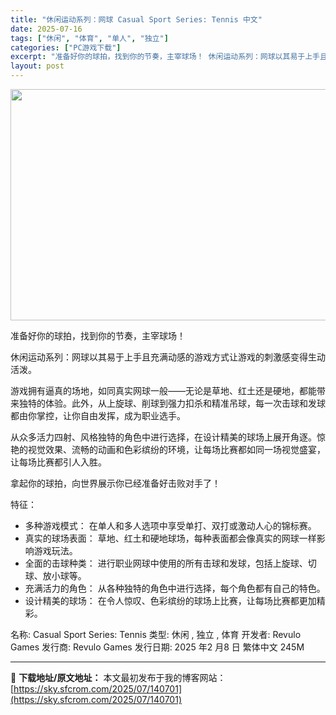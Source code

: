 ```yaml
---
title: "休闲运动系列：网球 Casual Sport Series: Tennis 中文"
date: 2025-07-16
tags: ["休闲", "体育", "单人", "独立"]
categories: ["PC游戏下载"]
excerpt: "准备好你的球拍，找到你的节奏，主宰球场！ 休闲运动系列：网球以其易于上手且充满动感的游戏方式让游戏的刺激感变得生动活泼。 游戏拥有逼真的场地，如同真实网球一般——无论是草地、红土还是硬地，都能带来独特的体验。此外，从上旋球、削球到强力扣杀和精准吊球，每一次击球和发球都由你掌控，让你自由发挥，成为职业&hellip;"
layout: post
---
```


<img class="aligncenter size-full wp-image-140702" src="https://sky.sfcrom.com/wp-content/uploads/2025/07/2025071602502370.webp" alt="" width="660" height="370" />

准备好你的球拍，找到你的节奏，主宰球场！

休闲运动系列：网球以其易于上手且充满动感的游戏方式让游戏的刺激感变得生动活泼。

游戏拥有逼真的场地，如同真实网球一般——无论是草地、红土还是硬地，都能带来独特的体验。此外，从上旋球、削球到强力扣杀和精准吊球，每一次击球和发球都由你掌控，让你自由发挥，成为职业选手。

从众多活力四射、风格独特的角色中进行选择，在设计精美的球场上展开角逐。惊艳的视觉效果、流畅的动画和色彩缤纷的环境，让每场比赛都如同一场视觉盛宴，让每场比赛都引人入胜。

拿起你的球拍，向世界展示你已经准备好击败对手了！

特征：

- 多种游戏模式： 在单人和多人选项中享受单打、双打或激动人心的锦标赛。
- 真实的球场表面： 草地、红土和硬地球场，每种表面都会像真实的网球一样影响游戏玩法。
- 全面的击球种类： 进行职业网球中使用的所有击球和发球，包括上旋球、切球、放小球等。
- 充满活力的角色： 从各种独特的角色中进行选择，每个角色都有自己的特色。
- 设计精美的球场： 在令人惊叹、色彩缤纷的球场上比赛，让每场比赛都更加精彩。

名称: Casual Sport Series: Tennis
类型: 休闲 , 独立 , 体育
开发者: Revulo Games
发行商: Revulo Games
发行日期: 2025 年2 月8 日
繁体中文
245M

---
📖 **下载地址/原文地址：** 本文最初发布于我的博客网站：[https://sky.sfcrom.com/2025/07/140701](https://sky.sfcrom.com/2025/07/140701)
